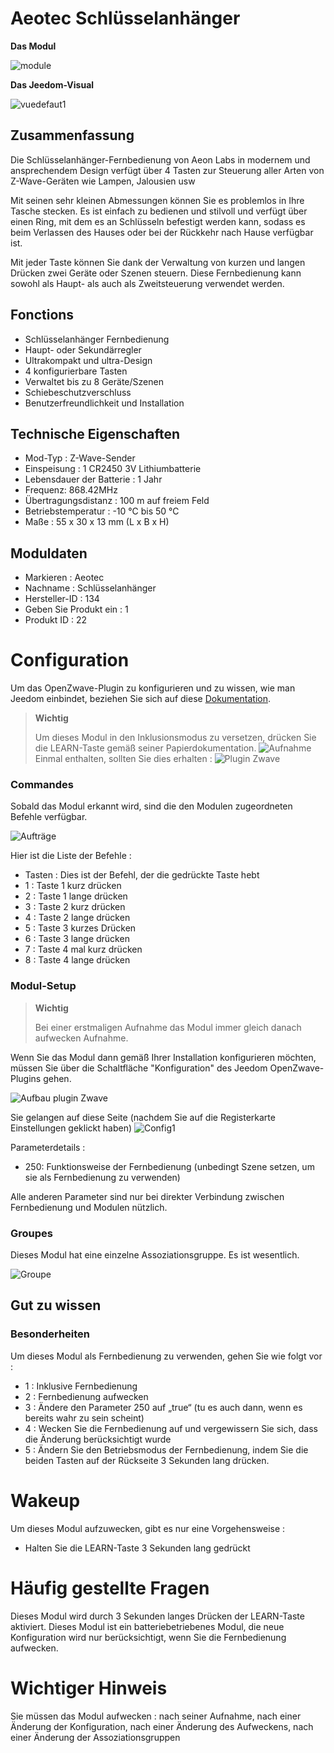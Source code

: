 # Aeotec Schlüsselanhänger

**Das Modul**

![module](images/aeotec.keyfob/module.jpg)

**Das Jeedom-Visual**

![vuedefaut1](images/aeotec.keyfob/vuedefaut1.jpg)

## Zusammenfassung

Die Schlüsselanhänger-Fernbedienung von Aeon Labs in modernem und ansprechendem Design verfügt über 4 Tasten zur Steuerung aller Arten von Z-Wave-Geräten wie Lampen, Jalousien usw

Mit seinen sehr kleinen Abmessungen können Sie es problemlos in Ihre Tasche stecken. Es ist einfach zu bedienen und stilvoll und verfügt über einen Ring, mit dem es an Schlüsseln befestigt werden kann, sodass es beim Verlassen des Hauses oder bei der Rückkehr nach Hause verfügbar ist.

Mit jeder Taste können Sie dank der Verwaltung von kurzen und langen Drücken zwei Geräte oder Szenen steuern. Diese Fernbedienung kann sowohl als Haupt- als auch als Zweitsteuerung verwendet werden.

## Fonctions

-   Schlüsselanhänger Fernbedienung
-   Haupt- oder Sekundärregler
-   Ultrakompakt und ultra-Design
-   4 konfigurierbare Tasten
-   Verwaltet bis zu 8 Geräte/Szenen
-   Schiebeschutzverschluss
-   Benutzerfreundlichkeit und Installation

## Technische Eigenschaften

-   Mod-Typ : Z-Wave-Sender
-   Einspeisung : 1 CR2450 3V Lithiumbatterie
-   Lebensdauer der Batterie : 1 Jahr
-   Frequenz: 868.42MHz
-   Übertragungsdistanz : 100 m auf freiem Feld
-   Betriebstemperatur : -10 °C bis 50 °C
-   Maße : 55 x 30 x 13 mm (L x B x H)

## Moduldaten

-   Markieren : Aeotec
-   Nachname : Schlüsselanhänger
-   Hersteller-ID : 134
-   Geben Sie Produkt ein : 1
-   Produkt ID : 22

# Configuration

Um das OpenZwave-Plugin zu konfigurieren und zu wissen, wie man Jeedom einbindet, beziehen Sie sich auf diese [Dokumentation](https://doc.jeedom.com/de_DE/plugins/automation%20protocol/openzwave/).
> **Wichtig**
>
> Um dieses Modul in den Inklusionsmodus zu versetzen, drücken Sie die LEARN-Taste gemäß seiner Papierdokumentation.
>![Aufnahme](images/aeotec.keyfob/inclusion.jpg)
>Einmal enthalten, sollten Sie dies erhalten :
![Plugin Zwave](images/aeotec.keyfob/information.jpg)

### Commandes

Sobald das Modul erkannt wird, sind die den Modulen zugeordneten Befehle verfügbar.

![Aufträge](images/aeotec.keyfob/commandes.jpg)

Hier ist die Liste der Befehle :

-   Tasten : Dies ist der Befehl, der die gedrückte Taste hebt
  - 1 : Taste 1 kurz drücken
  - 2 : Taste 1 lange drücken
  - 3 : Taste 2 kurz drücken
  - 4 : Taste 2 lange drücken
  - 5 : Taste 3 kurzes Drücken
  - 6 : Taste 3 lange drücken
  - 7 : Taste 4 mal kurz drücken
  - 8 : Taste 4 lange drücken

### Modul-Setup
> **Wichtig**
>
> Bei einer erstmaligen Aufnahme das Modul immer gleich danach aufwecken
> Aufnahme.

Wenn Sie das Modul dann gemäß Ihrer Installation konfigurieren möchten, müssen Sie über die Schaltfläche "Konfiguration" des Jeedom OpenZwave-Plugins gehen.

![Aufbau plugin Zwave](images/plugin/bouton_configuration.jpg)

Sie gelangen auf diese Seite (nachdem Sie auf die Registerkarte Einstellungen geklickt haben)
![Config1](images/aeotec.keyfob/config1.jpg)

Parameterdetails :
-   250: Funktionsweise der Fernbedienung (unbedingt Szene setzen, um sie als Fernbedienung zu verwenden)

Alle anderen Parameter sind nur bei direkter Verbindung zwischen Fernbedienung und Modulen nützlich.

### Groupes
Dieses Modul hat eine einzelne Assoziationsgruppe. Es ist wesentlich.

![Groupe](images/aeotec.keyfob/groupe.jpg)

## Gut zu wissen

### Besonderheiten

Um dieses Modul als Fernbedienung zu verwenden, gehen Sie wie folgt vor :

-   1 : Inklusive Fernbedienung
-   2 : Fernbedienung aufwecken
-   3 : Ändere den Parameter 250 auf „true“ (tu es auch dann, wenn es bereits wahr zu sein scheint)
-   4 : Wecken Sie die Fernbedienung auf und vergewissern Sie sich, dass die Änderung berücksichtigt wurde
-   5 : Ändern Sie den Betriebsmodus der Fernbedienung, indem Sie die beiden Tasten auf der Rückseite 3 Sekunden lang drücken.

# Wakeup

Um dieses Modul aufzuwecken, gibt es nur eine Vorgehensweise :

-   Halten Sie die LEARN-Taste 3 Sekunden lang gedrückt

# Häufig gestellte Fragen

Dieses Modul wird durch 3 Sekunden langes Drücken der LEARN-Taste aktiviert.
Dieses Modul ist ein batteriebetriebenes Modul, die neue Konfiguration wird nur berücksichtigt, wenn Sie die Fernbedienung aufwecken.

# Wichtiger Hinweis

Sie müssen das Modul aufwecken : nach seiner Aufnahme, nach einer Änderung der Konfiguration, nach einer Änderung des Aufweckens, nach einer Änderung der Assoziationsgruppen
